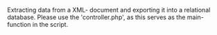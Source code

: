 Extracting data from a XML- document and exporting it into a relational database.
Please use the 'controller.php', as this serves as the main- function in the script.
